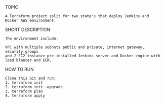 
TOPIC

    A Terraform project split for two state's that deploy Jenkins and Docker AWS environment.

SHORT DESCRIPTION

    The environment include:
    
    VPC with multiple subnets public and private, internet gateway, security groups
    and 2 EC2 instance pre installed Jenkins server and Docker engine with load blancer and ECR.
	
HOW TO RUN
	
    Clone this Git and run:
    1. terraform init
    2. terraform init -upgrade
    3. terraform plan
    4. terraform apply
